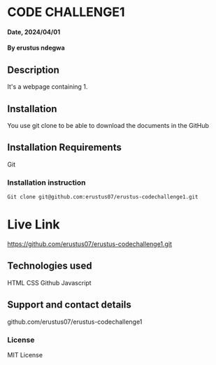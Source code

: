 # CODE CHALLENGE1

#### Date, 2024/04/01

#### By erustus ndegwa

## Description
It's a webpage containing
  1.

## Installation
You use git clone to be able to download the documents in the GitHub

## Installation Requirements
Git

### Installation instruction
```
Git clone git@github.com:erustus07/erustus-codechallenge1.git

```

# Live Link
https://github.com/erustus07/erustus-codechallenge1.git

## Technologies used
HTML
CSS
Github
Javascript

## Support and contact details
github.com/erustus07/erustus-codechallenge1

### License
MIT License








